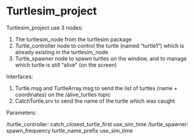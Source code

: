 # Turtlesim_project
Turtlesim_project use 3 nodes:

1. The turtlesim_node from the turtlesim package
2. Turtle_controller node to control the turtle (named “turtle1”) which is already existing in the turtlesim_node
3. Turtle_spawner node to spawn turtles on the window, and to manage which turtle is still “alive” (on the screen)

Interfaces:

1. Turtle.msg and TurtleArray.msg to send the list of turtles (name + coordinates) on the /alive_turtles topic
2. CatchTurtle.srv to send the name of the turtle which was caught

Parameters:

/turtle_controller:
catch_closest_turtle_first
use_sim_time
/turtle_spawner:
spawn_frequency
turtle_name_prefix
use_sim_time
